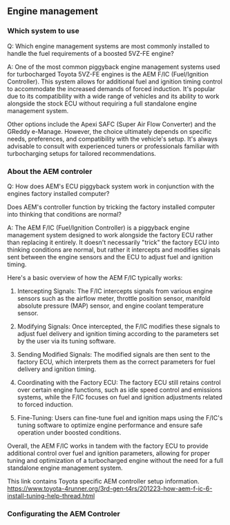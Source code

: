 ## Engine management

### Which system to use

Q: Which engine management systems are most commonly installed to handle the fuel requirements of a boosted 5VZ-FE engine?


A: One of the most common piggyback engine management systems used for turbocharged Toyota 5VZ-FE engines is the AEM F/IC (Fuel/Ignition Controller). This system allows for additional fuel and ignition timing control to accommodate the increased demands of forced induction. It's popular due to its compatibility with a wide range of vehicles and its ability to work alongside the stock ECU without requiring a full standalone engine management system. 

Other options include the Apexi SAFC (Super Air Flow Converter) and the GReddy e-Manage. However, the choice ultimately depends on specific needs, preferences, and compatibility with the vehicle's setup. It's always advisable to consult with experienced tuners or professionals familiar with turbocharging setups for tailored recommendations.

### About the AEM controler

Q: How does AEM's ECU piggyback system work in conjunction with the engines factory installed computer?

Does AEM's controller function by tricking the factory installed computer into thinking that conditions are normal?

A: The AEM F/IC (Fuel/Ignition Controller) is a piggyback engine management system designed to work alongside the factory ECU rather than replacing it entirely. It doesn't necessarily "trick" the factory ECU into thinking conditions are normal, but rather it intercepts and modifies signals sent between the engine sensors and the ECU to adjust fuel and ignition timing.

Here's a basic overview of how the AEM F/IC typically works:

1. Intercepting Signals: The F/IC intercepts signals from various engine sensors such as the airflow meter, throttle position sensor, manifold absolute pressure (MAP) sensor, and engine coolant temperature sensor.

2. Modifying Signals: Once intercepted, the F/IC modifies these signals to adjust fuel delivery and ignition timing according to the parameters set by the user via its tuning software.

3. Sending Modified Signals: The modified signals are then sent to the factory ECU, which interprets them as the correct parameters for fuel delivery and ignition timing.

4. Coordinating with the Factory ECU: The factory ECU still retains control over certain engine functions, such as idle speed control and emissions systems, while the F/IC focuses on fuel and ignition adjustments related to forced induction.

5. Fine-Tuning: Users can fine-tune fuel and ignition maps using the F/IC's tuning software to optimize engine performance and ensure safe operation under boosted conditions.

Overall, the AEM F/IC works in tandem with the factory ECU to provide additional control over fuel and ignition parameters, allowing for proper tuning and optimization of a turbocharged engine without the need for a full standalone engine management system.

This link contains Toyota specific AEM controller setup information. https://www.toyota-4runner.org/3rd-gen-t4rs/201223-how-aem-f-ic-6-install-tuning-help-thread.html

### Configurating the AEM Controler
